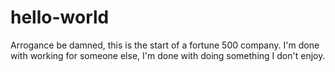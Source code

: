 # hello-world
Arrogance be damned, this is the start of a fortune 500 company.
I'm done with working for someone else, I'm done with doing something I don't enjoy.
